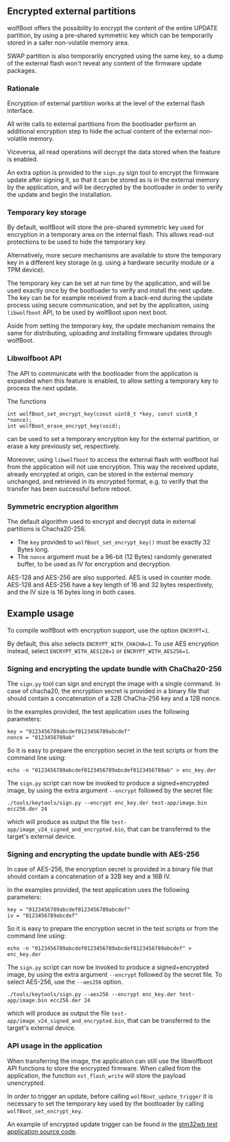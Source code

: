 ## Encrypted external partitions

wolfBoot offers the possibility to encrypt the content of the entire UPDATE partition,
by using a pre-shared symmetric key which can be temporarily stored in a safer non-volatile memory area.

SWAP partition is also temporarily encrypted using the same key, so a dump of the external flash won't reveal
any content of the firmware update packages.

### Rationale

Encryption of external partition works at the level of the external flash interface.

All write calls to external partitions from the bootloader perform an additional encryption step
to hide the actual content of the external non-volatile memory.

Viceversa, all read operations will decrypt the data stored when the feature is enabled.

An extra option is provided to the `sign.py` sign tool to encrypt the firmware update after signing it, so
that it can be stored as is in the external memory by the application, and will be decrypted by the bootloader
in order to verify the update and begin the installation.


### Temporary key storage

By default, wolfBoot will store the pre-shared symmetric key used for encryption in a temporary area
on the internal flash. This allows read-out protections to be used to hide the temporary key.

Alternatively, more secure mechanisms are available to store the temporary key in a different key storage
(e.g. using a hardware security module or a TPM device).

The temporary key can be set at run time by the application, and will be used exactly once by the bootloader
to verify and install the next update. The key can be for example received from a back-end during the update
process using secure communication, and set by the application, using `libwolfboot` API, to be used by
wolfBoot upon next boot.

Aside from setting the temporary key, the update mechanism remains the same for distributing, uploading and
installing firmware updates through wolfBoot.

### Libwolfboot API

The API to communicate with the bootloader from the application is expanded when this feature is enabled,
to allow setting a temporary key to process the next update.

The functions

```
int wolfBoot_set_encrypt_key(const uint8_t *key, const uint8_t *nonce);
int wolfBoot_erase_encrypt_key(void);
```

can be used to set a temporary encryption key for the external partition, or erase a key previously set, respectively.

Moreover, using `libwolfboot` to access the external flash with wolfboot hal from the application will not
use encryption. This way the received update, already encrypted at origin, can be stored in the external
memory unchanged, and retrieved in its encrypted format, e.g. to verify that the transfer has been successful before
reboot.

### Symmetric encryption algorithm

The default algorithm used to encrypt and decrypt data in external partitions
is Chacha20-256.

 - The `key` provided to `wolfBoot_set_encrypt_key()` must be exactly 32 Bytes long.
 - The `nonce` argument must be a 96-bit (12 Bytes) randomly generated buffer, to be used as IV for encryption and decryption.

AES-128 and AES-256 are also supported. AES is used in counter mode. AES-128 and AES-256 have a key length of 16 and 32 bytes
respectively, and the IV size is 16 bytes long in both cases.

## Example usage

To compile wolfBoot with encryption support, use the option `ENCRYPT=1`.

By default, this also selects `ENCRYPT_WITH_CHACHA=1`. To use AES encryption instead,
select `ENCRYPT_WITH_AES128=1` or `ENCRYPT_WITH_AES256=1`.


### Signing and encrypting the update bundle with ChaCha20-256

The `sign.py` tool can sign and encrypt the image with a single command.
In case of chacha20, the encryption secret is provided in a binary file that should contain a concatenation of
a 32B ChaCha-256 key and a 12B nonce.

In the examples provided, the test application uses the following parameters:

```
key = "0123456789abcdef0123456789abcdef"
nonce = "0123456789ab"
```

So it is easy to prepare the encryption secret in the test scripts or from the command line using:

```
echo -n "0123456789abcdef0123456789abcdef0123456789ab" > enc_key.der
```

The `sign.py` script can now be invoked to produce a signed+encrypted image, by using the extra argument `--encrypt` followed by the
secret file:

```
./tools/keytools/sign.py --encrypt enc_key.der test-app/image.bin ecc256.der 24

```

which will produce as output the file `test-app/image_v24_signed_and_encrypted.bin`, that can be transferred to the target's external device.

### Signing and encrypting the update bundle with AES-256

In case of AES-256, the encryption secret is provided in a binary file that should contain a concatenation of
a 32B key and a 16B IV.

In the examples provided, the test application uses the following parameters:

```
key = "0123456789abcdef0123456789abcdef"
iv = "0123456789abcdef"
```

So it is easy to prepare the encryption secret in the test scripts or from the command line using:

```
echo -n "0123456789abcdef0123456789abcdef0123456789abcdef" > enc_key.der
```

The `sign.py` script can now be invoked to produce a signed+encrypted image, by using the extra argument `--encrypt` followed by the
secret file. To select AES-256, use the `--aes256` option.

```
./tools/keytools/sign.py --aes256 --encrypt enc_key.der test-app/image.bin ecc256.der 24

```

which will produce as output the file `test-app/image_v24_signed_and_encrypted.bin`, that can be transferred to the target's external device.


### API usage in the application

When transferring the image, the application can still use the libwolfboot API functions to store the encrypted firmware. When called from the application,
the function `ext_flash_write` will store the payload unencrypted.

In order to trigger an update, before calling `wolfBoot_update_trigger` it is necessary to set the temporary key used by the bootloader by calling `wolfBoot_set_encrypt_key`.

An example of encrypted update trigger can be found in the [stm32wb test application source code](../test-app/app_stm32wb.c).





